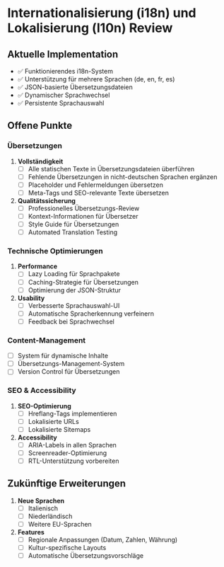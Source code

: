 # Internationalisierung (i18n) und Lokalisierung (l10n) Review

## Aktuelle Implementation
- ✅ Funktionierendes i18n-System
- ✅ Unterstützung für mehrere Sprachen (de, en, fr, es)
- ✅ JSON-basierte Übersetzungsdateien
- ✅ Dynamischer Sprachwechsel
- ✅ Persistente Sprachauswahl

## Offene Punkte

### Übersetzungen
1. **Vollständigkeit**
   - [ ] Alle statischen Texte in Übersetzungsdateien überführen
   - [ ] Fehlende Übersetzungen in nicht-deutschen Sprachen ergänzen
   - [ ] Placeholder und Fehlermeldungen übersetzen
   - [ ] Meta-Tags und SEO-relevante Texte übersetzen

2. **Qualitätssicherung**
   - [ ] Professionelles Übersetzungs-Review
   - [ ] Kontext-Informationen für Übersetzer
   - [ ] Style Guide für Übersetzungen
   - [ ] Automated Translation Testing

### Technische Optimierungen
1. **Performance**
   - [ ] Lazy Loading für Sprachpakete
   - [ ] Caching-Strategie für Übersetzungen
   - [ ] Optimierung der JSON-Struktur

2. **Usability**
   - [ ] Verbesserte Sprachauswahl-UI
   - [ ] Automatische Spracherkennung verfeinern
   - [ ] Feedback bei Sprachwechsel

### Content-Management
- [ ] System für dynamische Inhalte
- [ ] Übersetzungs-Management-System
- [ ] Version Control für Übersetzungen

### SEO & Accessibility
1. **SEO-Optimierung**
   - [ ] Hreflang-Tags implementieren
   - [ ] Lokalisierte URLs
   - [ ] Lokalisierte Sitemaps

2. **Accessibility**
   - [ ] ARIA-Labels in allen Sprachen
   - [ ] Screenreader-Optimierung
   - [ ] RTL-Unterstützung vorbereiten

## Zukünftige Erweiterungen
1. **Neue Sprachen**
   - [ ] Italienisch
   - [ ] Niederländisch
   - [ ] Weitere EU-Sprachen

2. **Features**
   - [ ] Regionale Anpassungen (Datum, Zahlen, Währung)
   - [ ] Kultur-spezifische Layouts
   - [ ] Automatische Übersetzungsvorschläge

